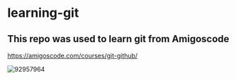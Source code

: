 # learning-git

## This repo was used to learn git from Amigoscode

https://amigoscode.com/courses/git-github/

![92957964](https://user-images.githubusercontent.com/92957964/147835801-eabed302-1124-4b0a-b26e-c554fd36a5d6.png)
